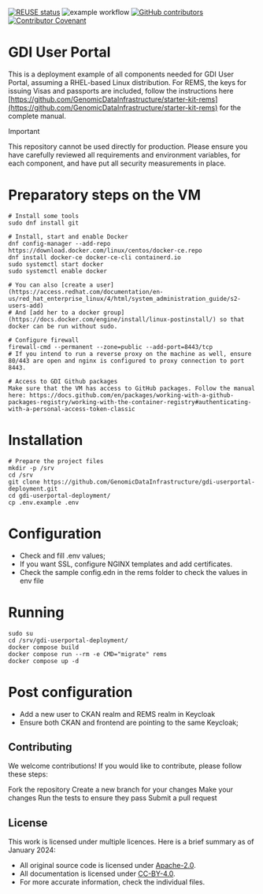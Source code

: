 <!--
SPDX-FileCopyrightText: 2024 PNED G.I.E.

SPDX-License-Identifier: CC-BY-4.0
-->
[![REUSE status](https://api.reuse.software/badge/github.com/GenomicDataInfrastructure/gdi-userportal-deployment)](https://api.reuse.software/info/github.com/GenomicDataInfrastructure/gdi-userportal-deployment)
![example workflow](https://github.com/GenomicDataInfrastructure/gdi-userportal-deployment/actions/workflows/test.yml/badge.svg)
[![GitHub contributors](https://img.shields.io/github/contributors/GenomicDataInfrastructure/gdi-userportal-deployment)](https://github.com/GenomicDataInfrastructure/gdi-userportal-deployment/graphs/contributors)
[![Contributor Covenant](https://img.shields.io/badge/Contributor%20Covenant-2.1-4baaaa.svg)](code_of_conduct.md)

# GDI User Portal
This is a deployment example of all components needed for GDI User Portal, assuming a RHEL-based Linux distribution. For REMS, the keys for issuing Visas and passports are included, follow the instructions here [https://github.com/GenomicDataInfrastructure/starter-kit-rems](https://github.com/GenomicDataInfrastructure/starter-kit-rems) for the complete manual.


> [!IMPORTANT]
> This repository cannot be used directly for production. Please ensure you have carefully reviewed all requirements and environment variables, for each component, and have put all security measurements in place.

# Preparatory steps on the VM
```
# Install some tools
sudo dnf install git 

# Install, start and enable Docker
dnf config-manager --add-repo https://download.docker.com/linux/centos/docker-ce.repo
dnf install docker-ce docker-ce-cli containerd.io
sudo systemctl start docker
sudo systemctl enable docker

# You can also [create a user](https://access.redhat.com/documentation/en-us/red_hat_enterprise_linux/4/html/system_administration_guide/s2-users-add)
# And [add her to a docker group](https://docs.docker.com/engine/install/linux-postinstall/) so that docker can be run without sudo.

# Configure firewall
firewall-cmd --permanent --zone=public --add-port=8443/tcp
# If you intend to run a reverse proxy on the machine as well, ensure 80/443 are open and nginx is configured to proxy connection to port 8443.

# Access to GDI Github packages 
Make sure that the VM has access to GitHub packages. Follow the manual here: https://docs.github.com/en/packages/working-with-a-github-packages-registry/working-with-the-container-registry#authenticating-with-a-personal-access-token-classic
```



# Installation
```
# Prepare the project files
mkdir -p /srv
cd /srv
git clone https://github.com/GenomicDataInfrastructure/gdi-userportal-deployment.git
cd gdi-userportal-deployment/
cp .env.example .env
```

# Configuration
* Check and fill .env values;
* If you want SSL, configure NGINX templates and add certificates.
* Check the sample config.edn in the rems folder to check the values in env file 

# Running
```
sudo su
cd /srv/gdi-userportal-deployment/
docker compose build
docker compose run --rm -e CMD="migrate" rems
docker compose up -d
```

# Post configuration
* Add a new user to CKAN realm and REMS realm in Keycloak
* Ensure both CKAN and frontend are pointing to the same Keycloak;

## Contributing

We welcome contributions! If you would like to contribute, please follow these steps:

Fork the repository
Create a new branch for your changes
Make your changes
Run the tests to ensure they pass
Submit a pull request

## License

This work is licensed under multiple licences. Here is a brief summary as of January 2024:

- All original source code is licensed under [Apache-2.0](./LICENSES/Apache-2.0.txt).
- All documentation is licensed under [CC-BY-4.0](./LICENSES/CC-BY-4.0.txt).
- For more accurate information, check the individual files.
